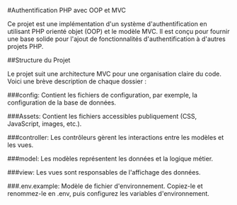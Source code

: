 #Authentification PHP avec OOP et MVC

Ce projet est une implémentation d'un système d'authentification en utilisant PHP orienté objet (OOP) et le modèle MVC. 
Il est conçu pour fournir une base solide pour l'ajout de fonctionnalités d'authentification à d'autres projets PHP.

##Structure du Projet

Le projet suit une architecture MVC pour une organisation claire du code. Voici une brève description de chaque dossier :

###config: Contient les fichiers de configuration, par exemple, la configuration de la base de données.

###Assets: Contient les fichiers accessibles publiquement (CSS, JavaScript, images, etc.).

###controller: Les contrôleurs gèrent les interactions entre les modèles et les vues.

###model: Les modèles représentent les données et la logique métier.

###view: Les vues sont responsables de l'affichage des données.

###.env.example: Modèle de fichier d'environnement. Copiez-le et renommez-le en .env, puis configurez les variables d'environnement.
